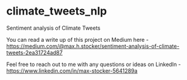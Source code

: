 # climate_tweets_nlp
Sentiment analysis of Climate Tweets

You can read a write up of this project on Medium here - https://medium.com/@max.h.stocker/sentiment-analysis-of-climate-tweets-2ea31724ad87

Feel free to reach out to me with any questions or ideas on LinkedIn - https://www.linkedin.com/in/max-stocker-5641289a
